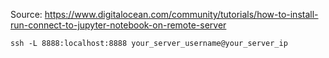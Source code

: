 Source: https://www.digitalocean.com/community/tutorials/how-to-install-run-connect-to-jupyter-notebook-on-remote-server

```
ssh -L 8888:localhost:8888 your_server_username@your_server_ip
```
